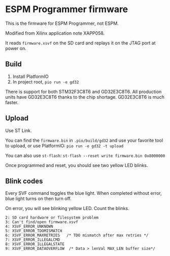 # ESPM Programmer firmware

This is the firmware for ESPM Programmer, not ESPM.

Modified from Xilinx application note XAPP058.

It reads `firmware.xsvf` on the SD card and replays it on the JTAG port at power on.

## Build

1. Install PlatformIO
2. In project root, `pio run -e gd32`

There is support for both STM32F3C8T6 and GD32E3C8T6. All production units have GD32E3C8T6 thanks to the chip shortage. GD32E3C8T6 is much faster.

## Upload

Use ST Link.

You can find the `firmware.bin` in `.pio/build/gd32` and use your favorite tool to upload, or use PlatformIO: `pio run -e gd32 -t upload`

You can also use `st-flash`: `st-flash --reset write firmware.bin 0x8000000`

Once programmed and reset, you should see two yellow LED blinks.

## Blink codes

Every SVF command toggles the blue light. When completed without error, blue light turns on then turn off.

On error, you will see blinking yellow LED. Count the blinks.

```
2: SD card hardware or filesystem problem
3: Can't find/open firmware.xsvf
4: XSVF_ERROR_UNKNOWN
5: XSVF_ERROR_TDOMISMATCH
6: XSVF_ERROR_MAXRETRIES   /* TDO mismatch after max retries */
7: XSVF_ERROR_ILLEGALCMD
8: XSVF_ERROR_ILLEGALSTATE
9: XSVF_ERROR_DATAOVERFLOW  /* Data > lenVal MAX_LEN buffer size*/
```


